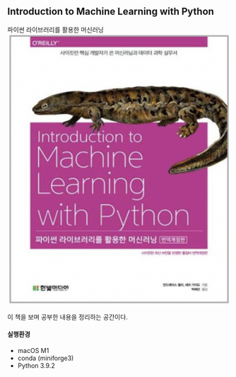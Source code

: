 ## Introduction to Machine Learning with Python 

파이썬 라이브러리를 활용한 머신러닝  
![Book 표지](./img/book.png)

이 책을 보며 공부한 내용을 정리하는 공간이다.



#### 실행환경
- macOS M1
- conda (miniforge3)
- Python 3.9.2
